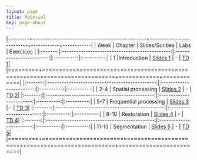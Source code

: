 ```yaml
---
layout: page
title: Material
key: page-about
---
```

 

|---------+------------------------------------------------+--------------------------+------------+------------|
| Week    |          Chapter                               | Slides/Scribes           | Labs       |  Exercices |
|:-------:|:----------------------------------------------:|:------------------------:|:----------:|:----------:|
|   1     |Introduction                                    | [Slides 1](slides#intro) |      -     | [TD 1](td/TD1.pdf)|
|=========+================================================+==========================+============+============|
|:-------:|:----------------------------------------------:|:------------------------:|:----------:|:----------:|
|  2-4    | Spatial processing                             | [Slides 2](slides#spat)  |      -     | [TD 2](td/TD2.pdf)|
|:-------:|:----------------------------------------------:|:------------------------:|:----------:|:----------:|
|  5-7    | Frequential processing                         | [Slides 3](slides#freq)  |      -     | [TD 3](td/TD3.pdf)|
|:-------:|:----------------------------------------------:|:------------------------:|:----------:|:----------:|
|  8-10   | Restoration                                    | [Slides 4](slides#resto) |      -     | [TD 4](td/TD4.pdf)|
|:-------:|:----------------------------------------------:|:------------------------:|:----------:|:----------:|
| 11-13   | Segmentation                                   | [Slides 5](slides#segm)  |      -     | [TD 5](td/TD5.pdf)|
|=========+================================================+==========================+============+============|
